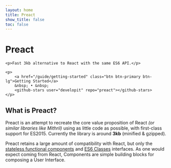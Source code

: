 ```yaml
---
layout: home
title: Preact
show_title: false
toc: false
---
```


<jumbotron>
	<h1><logo width="1.5em" height="1.5em"></logo> Preact</h1>

	<p>Fast 3kb alternative to React with the same ES6 API.</p>

	<p>
		<a href="/guide/getting-started" class="btn btn-primary btn-lg">Getting Started</a>
		&nbsp; • &nbsp;
		<github-stars user="developit" repo="preact"></github-stars>
	</p>
</jumbotron>



## What is Preact?

Preact is an attempt to recreate the core value proposition of React _(or similar libraries like Mithril)_ using as little code as possible, with first-class support for ES2015.  Currently the library is around **3kb** (minified & gzipped).

Preact retains a large amount of compatibility with React, but only the [stateless functional components] and [ES6 Classes] interfaces.
As one would expect coming from React, Components are simple building blocks for composing a User Interface.


[Stateless Functional Components]: https://facebook.github.io/react/blog/2015/10/07/react-v0.14.html#stateless-functional-components
[ES6 Classes]: https://facebook.github.io/react/docs/reusable-components.html#es6-classes

